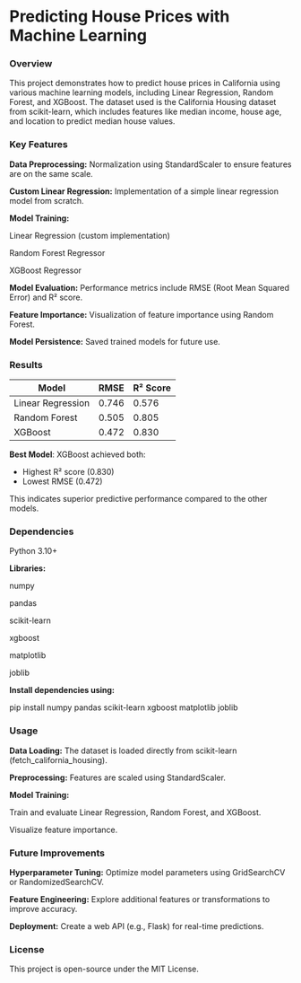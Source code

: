 # Predicting House Prices with Machine Learning

### Overview

This project demonstrates how to predict house prices in California using various machine learning models, including Linear Regression, Random Forest, and XGBoost. The dataset used is the California Housing dataset from scikit-learn, which includes features like median income, house age, and location to predict median house values.

### Key Features

**Data Preprocessing:** Normalization using StandardScaler to ensure features are on the same scale.

**Custom Linear Regression:** Implementation of a simple linear regression model from scratch.

**Model Training:**

Linear Regression (custom implementation)

Random Forest Regressor

XGBoost Regressor

**Model Evaluation:** Performance metrics include RMSE (Root Mean Squared Error) and R² score.

**Feature Importance:** Visualization of feature importance using Random Forest.

**Model Persistence:** Saved trained models for future use.

### Results

| Model               | RMSE   | R² Score |
|---------------------|--------|----------|
| Linear Regression   | 0.746  | 0.576    |
| Random Forest       | 0.505  | 0.805    |
| XGBoost             | 0.472  | 0.830    |

**Best Model**: XGBoost achieved both:
- Highest R² score (0.830)
- Lowest RMSE (0.472)

This indicates superior predictive performance compared to the other models.

### Dependencies

Python 3.10+

**Libraries:**

numpy

pandas

scikit-learn

xgboost

matplotlib

joblib

**Install dependencies using:**

pip install numpy pandas scikit-learn xgboost matplotlib joblib

### Usage

**Data Loading:** The dataset is loaded directly from scikit-learn (fetch_california_housing).

**Preprocessing:** Features are scaled using StandardScaler.

**Model Training:**

Train and evaluate Linear Regression, Random Forest, and XGBoost.

Visualize feature importance.

### Future Improvements

**Hyperparameter Tuning:** Optimize model parameters using GridSearchCV or RandomizedSearchCV.

**Feature Engineering:** Explore additional features or transformations to improve accuracy.

**Deployment:** Create a web API (e.g., Flask) for real-time predictions.

### License

This project is open-source under the MIT License.
